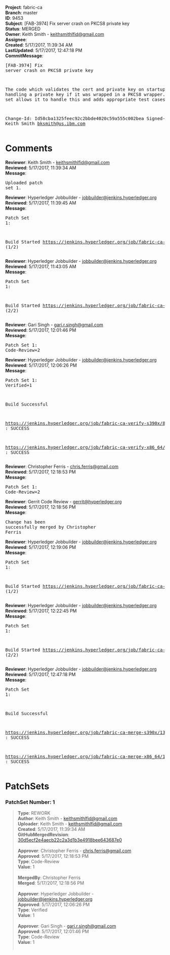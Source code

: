 <strong>Project</strong>: fabric-ca<br><strong>Branch</strong>: master<br><strong>ID</strong>: 9453<br><strong>Subject</strong>: [FAB-3974] Fix server crash on PKCS8 private key<br><strong>Status</strong>: MERGED<br><strong>Owner</strong>: Keith Smith - keithsmithlfid@gmail.com<br><strong>Assignee</strong>:<br><strong>Created</strong>: 5/17/2017, 11:39:34 AM<br><strong>LastUpdated</strong>: 5/17/2017, 12:47:18 PM<br><strong>CommitMessage</strong>:<br><pre>[FAB-3974] Fix server crash on PKCS8 private key

The code which validates the cert and private key on startup
was not handling a private key if it was wrapped in a PKCS8
wrapper.  This change set allows it to handle this and adds
appropriate test cases.

Change-Id: Id58cba1325feec92c2bbde4020c59a555c002bea
Signed-off-by: Keith Smith <bksmith@us.ibm.com>
</pre><h1>Comments</h1><strong>Reviewer</strong>: Keith Smith - keithsmithlfid@gmail.com<br><strong>Reviewed</strong>: 5/17/2017, 11:39:34 AM<br><strong>Message</strong>: <pre>Uploaded patch set 1.</pre><strong>Reviewer</strong>: Hyperledger Jobbuilder - jobbuilder@jenkins.hyperledger.org<br><strong>Reviewed</strong>: 5/17/2017, 11:39:45 AM<br><strong>Message</strong>: <pre>Patch Set 1:

Build Started https://jenkins.hyperledger.org/job/fabric-ca-verify-s390x/895/ (1/2)</pre><strong>Reviewer</strong>: Hyperledger Jobbuilder - jobbuilder@jenkins.hyperledger.org<br><strong>Reviewed</strong>: 5/17/2017, 11:43:05 AM<br><strong>Message</strong>: <pre>Patch Set 1:

Build Started https://jenkins.hyperledger.org/job/fabric-ca-verify-x86_64/888/ (2/2)</pre><strong>Reviewer</strong>: Gari Singh - gari.r.singh@gmail.com<br><strong>Reviewed</strong>: 5/17/2017, 12:01:46 PM<br><strong>Message</strong>: <pre>Patch Set 1: Code-Review+2</pre><strong>Reviewer</strong>: Hyperledger Jobbuilder - jobbuilder@jenkins.hyperledger.org<br><strong>Reviewed</strong>: 5/17/2017, 12:06:26 PM<br><strong>Message</strong>: <pre>Patch Set 1: Verified+1

Build Successful 

https://jenkins.hyperledger.org/job/fabric-ca-verify-s390x/895/ : SUCCESS

https://jenkins.hyperledger.org/job/fabric-ca-verify-x86_64/888/ : SUCCESS</pre><strong>Reviewer</strong>: Christopher Ferris - chris.ferris@gmail.com<br><strong>Reviewed</strong>: 5/17/2017, 12:18:53 PM<br><strong>Message</strong>: <pre>Patch Set 1: Code-Review+2</pre><strong>Reviewer</strong>: Gerrit Code Review - gerrit@hyperledger.org<br><strong>Reviewed</strong>: 5/17/2017, 12:18:56 PM<br><strong>Message</strong>: <pre>Change has been successfully merged by Christopher Ferris</pre><strong>Reviewer</strong>: Hyperledger Jobbuilder - jobbuilder@jenkins.hyperledger.org<br><strong>Reviewed</strong>: 5/17/2017, 12:19:06 PM<br><strong>Message</strong>: <pre>Patch Set 1:

Build Started https://jenkins.hyperledger.org/job/fabric-ca-merge-s390x/138/ (1/2)</pre><strong>Reviewer</strong>: Hyperledger Jobbuilder - jobbuilder@jenkins.hyperledger.org<br><strong>Reviewed</strong>: 5/17/2017, 12:22:45 PM<br><strong>Message</strong>: <pre>Patch Set 1:

Build Started https://jenkins.hyperledger.org/job/fabric-ca-merge-x86_64/138/ (2/2)</pre><strong>Reviewer</strong>: Hyperledger Jobbuilder - jobbuilder@jenkins.hyperledger.org<br><strong>Reviewed</strong>: 5/17/2017, 12:47:18 PM<br><strong>Message</strong>: <pre>Patch Set 1:

Build Successful 

https://jenkins.hyperledger.org/job/fabric-ca-merge-s390x/138/ : SUCCESS

https://jenkins.hyperledger.org/job/fabric-ca-merge-x86_64/138/ : SUCCESS</pre><h1>PatchSets</h1><h3>PatchSet Number: 1</h3><blockquote><strong>Type</strong>: REWORK<br><strong>Author</strong>: Keith Smith - keithsmithlfid@gmail.com<br><strong>Uploader</strong>: Keith Smith - keithsmithlfid@gmail.com<br><strong>Created</strong>: 5/17/2017, 11:39:34 AM<br><strong>GitHubMergedRevision</strong>: [30d5ecf2e4aecb22c2a3d1b3e4918bee643687e0](https://github.com/hyperledger/fabric-ca/commit/30d5ecf2e4aecb22c2a3d1b3e4918bee643687e0)<br><br><strong>Approver</strong>: Christopher Ferris - chris.ferris@gmail.com<br><strong>Approved</strong>: 5/17/2017, 12:18:53 PM<br><strong>Type</strong>: Code-Review<br><strong>Value</strong>: 1<br><br><strong>MergedBy</strong>: Christopher Ferris<br><strong>Merged</strong>: 5/17/2017, 12:18:56 PM<br><br><strong>Approver</strong>: Hyperledger Jobbuilder - jobbuilder@jenkins.hyperledger.org<br><strong>Approved</strong>: 5/17/2017, 12:06:26 PM<br><strong>Type</strong>: Verified<br><strong>Value</strong>: 1<br><br><strong>Approver</strong>: Gari Singh - gari.r.singh@gmail.com<br><strong>Approved</strong>: 5/17/2017, 12:01:46 PM<br><strong>Type</strong>: Code-Review<br><strong>Value</strong>: 1<br><br></blockquote>